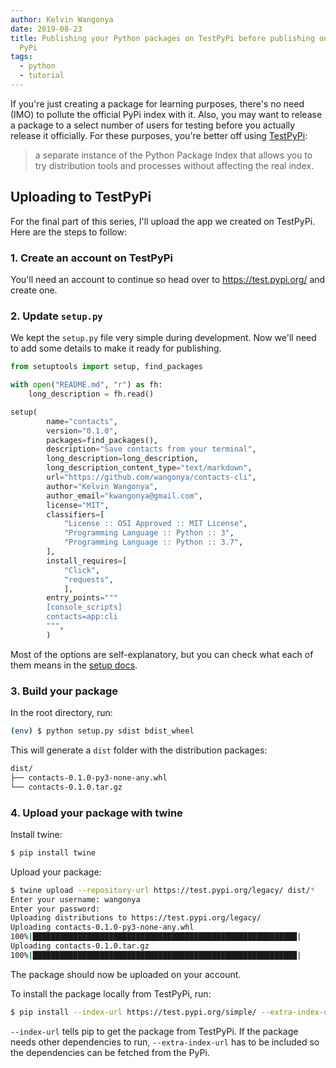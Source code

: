 ```yaml
---
author: Kelvin Wangonya
date: 2019-08-23
title: Publishing your Python packages on TestPyPi before publishing on
  PyPi
tags:
  - python
  - tutorial
---
```


If you\'re just creating a package for learning purposes, there\'s no
need (IMO) to pollute the official PyPi index with it. Also, you may
want to release a package to a select number of users for testing before
you actually release it officially. For these purposes, you\'re better
off using [TestPyPi](https://test.pypi.org/):

> a separate instance of the Python Package Index that allows you to try
> distribution tools and processes without affecting the real index.

## Uploading to TestPyPi

For the final part of this series, I\'ll upload the app we created on
TestPyPi. Here are the steps to follow:

### 1. Create an account on TestPyPi

You\'ll need an account to continue so head over to
<https://test.pypi.org/> and create one.

### 2. Update `setup.py`

We kept the `setup.py` file very simple during development.
Now we\'ll need to add some details to make it ready for publishing.

```python
from setuptools import setup, find_packages

with open("README.md", "r") as fh:
    long_description = fh.read()

setup(
        name="contacts",
        version="0.1.0",
        packages=find_packages(),
        description="Save contacts from your terminal",
        long_description=long_description,
        long_description_content_type="text/markdown",
        url="https://github.com/wangonya/contacts-cli",
        author="Kelvin Wangonya",
        author_email="kwangonya@gmail.com",
        license="MIT",
        classifiers=[
            "License :: OSI Approved :: MIT License",
            "Programming Language :: Python :: 3",
            "Programming Language :: Python :: 3.7",
        ],
        install_requires=[
            "Click",
            "requests",
            ],
        entry_points="""
        [console_scripts]
        contacts=app:cli
        """,
        )
```

Most of the options are self-explanatory, but you can check what each of
them means in the [setup
docs](https://setuptools.readthedocs.io/en/latest/setuptools.html#new-and-changed-setup-keywords).

### 3. Build your package

In the root directory, run:

```{.bash org-language="sh"}
(env) $ python setup.py sdist bdist_wheel
```

This will generate a `dist` folder with the distribution
packages:

```{.bash org-language="sh"}
dist/
├── contacts-0.1.0-py3-none-any.whl
└── contacts-0.1.0.tar.gz
```

### 4. Upload your package with twine

Install twine:

```{.bash org-language="sh"}
$ pip install twine
```

Upload your package:

```{.bash org-language="sh"}
$ twine upload --repository-url https://test.pypi.org/legacy/ dist/*
Enter your username: wangonya
Enter your password:
Uploading distributions to https://test.pypi.org/legacy/
Uploading contacts-0.1.0-py3-none-any.whl
100%|███████████████████████████████████████████████████████████|
Uploading contacts-0.1.0.tar.gz
100%|███████████████████████████████████████████████████████████|
```

The package should now be uploaded on your account.

To install the package locally from TestPyPi, run:

```{.bash org-language="sh"}
$ pip install --index-url https://test.pypi.org/simple/ --extra-index-url https://pypi.org/simple your-package
```

`--index-url` tells pip to get the package from TestPyPi. If
the package needs other dependencies to run,
`--extra-index-url` has to be included so the dependencies
can be fetched from the PyPi.
